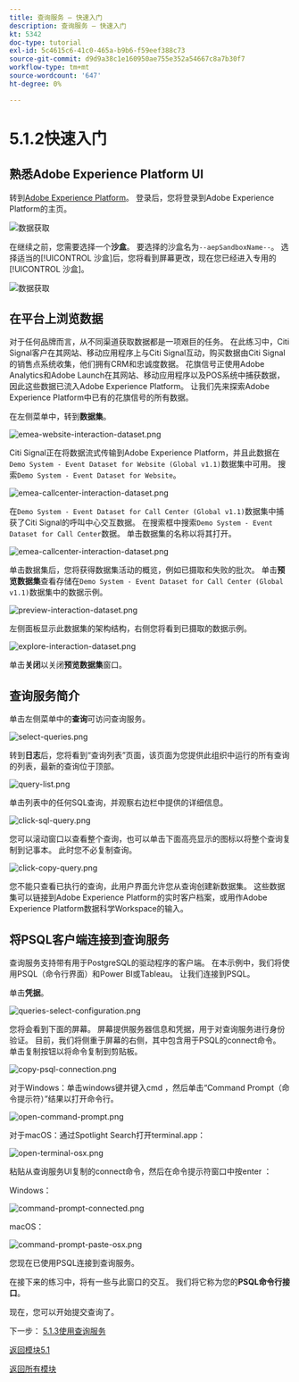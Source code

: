 ```yaml
---
title: 查询服务 — 快速入门
description: 查询服务 — 快速入门
kt: 5342
doc-type: tutorial
exl-id: 5c4615c6-41c0-465a-b9b6-f59eef388c73
source-git-commit: d9d9a38c1e160950ae755e352a54667c8a7b30f7
workflow-type: tm+mt
source-wordcount: '647'
ht-degree: 0%

---
```


# 5.1.2快速入门

## 熟悉Adobe Experience Platform UI

转到[Adobe Experience Platform](https://experience.adobe.com/platform)。 登录后，您将登录到Adobe Experience Platform的主页。

![数据获取](./../../../modules/datacollection/module1.2/images/home.png)

在继续之前，您需要选择一个&#x200B;**沙盒**。 要选择的沙盒名为``--aepSandboxName--``。 选择适当的[!UICONTROL 沙盒]后，您将看到屏幕更改，现在您已经进入专用的[!UICONTROL 沙盒]。

![数据获取](./../../../modules/datacollection/module1.2/images/sb1.png)

## 在平台上浏览数据

对于任何品牌而言，从不同渠道获取数据都是一项艰巨的任务。 在此练习中，Citi Signal客户在其网站、移动应用程序上与Citi Signal互动，购买数据由Citi Signal的销售点系统收集，他们拥有CRM和忠诚度数据。 花旗信号正使用Adobe Analytics和Adobe Launch在其网站、移动应用程序以及POS系统中捕获数据，因此这些数据已流入Adobe Experience Platform。 让我们先来探索Adobe Experience Platform中已有的花旗信号的所有数据。

在左侧菜单中，转到&#x200B;**数据集**。

![emea-website-interaction-dataset.png](./images/emeawebsiteinteractiondataset.png)

Citi Signal正在将数据流式传输到Adobe Experience Platform，并且此数据在`Demo System - Event Dataset for Website (Global v1.1)`数据集中可用。 搜索`Demo System - Event Dataset for Website`。

![emea-callcenter-interaction-dataset.png](./images/emeawebsiteinteractiondataset1.png)

在`Demo System - Event Dataset for Call Center (Global v1.1)`数据集中捕获了Citi Signal的呼叫中心交互数据。 在搜索框中搜索`Demo System - Event Dataset for Call Center`数据。 单击数据集的名称以将其打开。

![emea-callcenter-interaction-dataset.png](./images/emeacallcenterinteractiondataset.png)

单击数据集后，您将获得数据集活动的概览，例如已摄取和失败的批次。 单击&#x200B;**预览数据集**&#x200B;查看存储在`Demo System - Event Dataset for Call Center (Global v1.1)`数据集中的数据示例。

![preview-interaction-dataset.png](./images/previewinteractiondataset.png)

左侧面板显示此数据集的架构结构，右侧您将看到已摄取的数据示例。

![explore-interaction-dataset.png](./images/exploreinteractiondataset.png)

单击&#x200B;**关闭**&#x200B;以关闭&#x200B;**预览数据集**&#x200B;窗口。

## 查询服务简介

单击左侧菜单中的&#x200B;**查询**&#x200B;可访问查询服务。

![select-queries.png](./images/selectqueries.png)

转到&#x200B;**日志**&#x200B;后，您将看到“查询列表”页面，该页面为您提供此组织中运行的所有查询的列表，最新的查询位于顶部。

![query-list.png](./images/querylist.png)

单击列表中的任何SQL查询，并观察右边栏中提供的详细信息。

![click-sql-query.png](./images/clicksqlquery.png)

您可以滚动窗口以查看整个查询，也可以单击下面高亮显示的图标以将整个查询复制到记事本。 此时您不必复制查询。

![click-copy-query.png](./images/clickcopyquery.png)

您不能只查看已执行的查询，此用户界面允许您从查询创建新数据集。 这些数据集可以链接到Adobe Experience Platform的实时客户档案，或用作Adobe Experience Platform数据科学Workspace的输入。

## 将PSQL客户端连接到查询服务

查询服务支持带有用于PostgreSQL的驱动程序的客户端。 在本示例中，我们将使用PSQL（命令行界面）和Power BI或Tableau。 让我们连接到PSQL。

单击&#x200B;**凭据**。

![queries-select-configuration.png](./images/queriesselectconfiguration.png)

您将会看到下面的屏幕。 屏幕提供服务器信息和凭据，用于对查询服务进行身份验证。 目前，我们将侧重于屏幕的右侧，其中包含用于PSQL的connect命令。 单击复制按钮以将命令复制到剪贴板。

![copy-psql-connection.png](./images/copypsqlconnection.png)

对于Windows：单击windows键并键入cmd ，然后单击“Command Prompt（命令提示符）”结果以打开命令行。

![open-command-prompt.png](./images/opencommandprompt.png)

对于macOS：通过Spotlight Search打开terminal.app：

![open-terminal-osx.png](./images/openterminalosx.png)

粘贴从查询服务UI复制的connect命令，然后在命令提示符窗口中按enter ：

Windows：

![command-prompt-connected.png](./images/commandpromptconnected.png)

macOS：

![command-prompt-paste-osx.png](./images/commandpromptpasteosx.png)

您现在已使用PSQL连接到查询服务。

在接下来的练习中，将有一些与此窗口的交互。 我们将它称为您的&#x200B;**PSQL命令行接口**。

现在，您可以开始提交查询了。

下一步： [5.1.3使用查询服务](./ex3.md)

[返回模块5.1](./query-service.md)

[返回所有模块](../../../overview.md)
